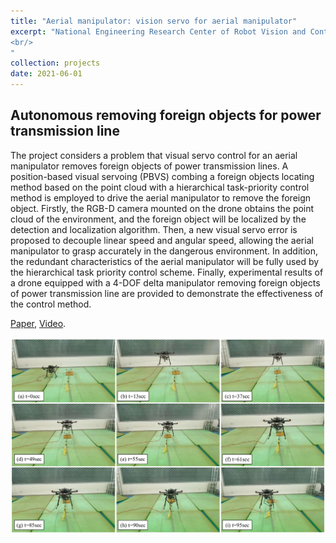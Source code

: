 ```yaml
---
title: "Aerial manipulator: vision servo for aerial manipulator"
excerpt: "National Engineering Research Center of Robot Vision and Control, China 
<br/>
"
collection: projects
date: 2021-06-01
---
```


## Autonomous removing foreign objects for power transmission line

The project considers a problem that visual servo control for an aerial manipulator removes foreign objects of power
transmission lines. A position-based visual servoing (PBVS) combing a foreign objects locating method based on the point
cloud with a hierarchical task-priority control method is employed to drive the aerial manipulator to remove the foreign
object. Firstly, the RGB-D camera mounted on the drone obtains the point cloud of the environment, and the foreign object
will be localized by the detection and localization algorithm. Then, a new visual servo error is proposed to decouple linear
speed and angular speed, allowing the aerial manipulator to grasp accurately in the dangerous environment. In addition, the
redundant characteristics of the aerial manipulator will be fully used by the hierarchical task priority control scheme. Finally,
experimental results of a drone equipped with a 4-DOF delta manipulator removing foreign objects of power transmission
line are provided to demonstrate the effectiveness of the control method.

[Paper](https://link.springer.com/article/10.1007/s10846-021-01482-3), [Video](https://www.bilibili.com/video/BV1f64y1k7WD/).

![aliengo](/images/projects/aerial_manipulator/remove.png)